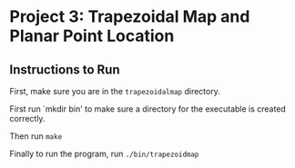 # Project 3: Trapezoidal Map and Planar Point Location

## Instructions to Run

First, make sure you are in the `trapezoidalmap` directory.

First run `mkdir bin' to make sure a directory for the executable is created correctly.

Then run `make`

Finally to run the program, run `./bin/trapezoidmap`


